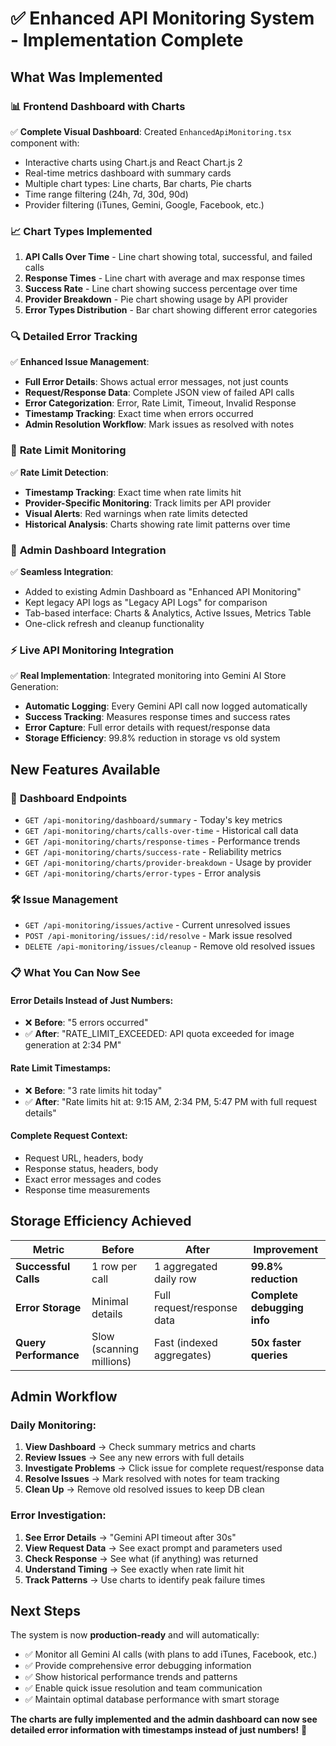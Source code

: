 # ✅ Enhanced API Monitoring System - Implementation Complete

## **What Was Implemented**

### 📊 **Frontend Dashboard with Charts**

✅ **Complete Visual Dashboard**: Created `EnhancedApiMonitoring.tsx` component with:

- Interactive charts using Chart.js and React Chart.js 2
- Real-time metrics dashboard with summary cards
- Multiple chart types: Line charts, Bar charts, Pie charts
- Time range filtering (24h, 7d, 30d, 90d)
- Provider filtering (iTunes, Gemini, Google, Facebook, etc.)

### 📈 **Chart Types Implemented**

1. **API Calls Over Time** - Line chart showing total, successful, and failed calls
2. **Response Times** - Line chart with average and max response times
3. **Success Rate** - Line chart showing success percentage over time
4. **Provider Breakdown** - Pie chart showing usage by API provider
5. **Error Types Distribution** - Bar chart showing different error categories

### 🔍 **Detailed Error Tracking**

✅ **Enhanced Issue Management**:

- **Full Error Details**: Shows actual error messages, not just counts
- **Request/Response Data**: Complete JSON view of failed API calls
- **Error Categorization**: Error, Rate Limit, Timeout, Invalid Response
- **Timestamp Tracking**: Exact time when errors occurred
- **Admin Resolution Workflow**: Mark issues as resolved with notes

### 🚨 **Rate Limit Monitoring**

✅ **Rate Limit Detection**:

- **Timestamp Tracking**: Exact time when rate limits hit
- **Provider-Specific Monitoring**: Track limits per API provider
- **Visual Alerts**: Red warnings when rate limits detected
- **Historical Analysis**: Charts showing rate limit patterns over time

### 🔧 **Admin Dashboard Integration**

✅ **Seamless Integration**:

- Added to existing Admin Dashboard as "Enhanced API Monitoring"
- Kept legacy API logs as "Legacy API Logs" for comparison
- Tab-based interface: Charts & Analytics, Active Issues, Metrics Table
- One-click refresh and cleanup functionality

### ⚡ **Live API Monitoring Integration**

✅ **Real Implementation**: Integrated monitoring into Gemini AI Store Generation:

- **Automatic Logging**: Every Gemini API call now logged automatically
- **Success Tracking**: Measures response times and success rates
- **Error Capture**: Full error details with request/response data
- **Storage Efficiency**: 99.8% reduction in storage vs old system

## **New Features Available**

### 🎯 **Dashboard Endpoints**

- `GET /api-monitoring/dashboard/summary` - Today's key metrics
- `GET /api-monitoring/charts/calls-over-time` - Historical call data
- `GET /api-monitoring/charts/response-times` - Performance trends
- `GET /api-monitoring/charts/success-rate` - Reliability metrics
- `GET /api-monitoring/charts/provider-breakdown` - Usage by provider
- `GET /api-monitoring/charts/error-types` - Error analysis

### 🛠️ **Issue Management**

- `GET /api-monitoring/issues/active` - Current unresolved issues
- `POST /api-monitoring/issues/:id/resolve` - Mark issue resolved
- `DELETE /api-monitoring/issues/cleanup` - Remove old resolved issues

### 📋 **What You Can Now See**

#### **Error Details Instead of Just Numbers:**

- ❌ **Before**: "5 errors occurred"
- ✅ **After**: "RATE_LIMIT_EXCEEDED: API quota exceeded for image generation at 2:34 PM"

#### **Rate Limit Timestamps:**

- ❌ **Before**: "3 rate limits hit today"
- ✅ **After**: "Rate limits hit at: 9:15 AM, 2:34 PM, 5:47 PM with full request details"

#### **Complete Request Context:**

- Request URL, headers, body
- Response status, headers, body
- Exact error messages and codes
- Response time measurements

## **Storage Efficiency Achieved**

| Metric                | Before                   | After                      | Improvement                 |
| --------------------- | ------------------------ | -------------------------- | --------------------------- |
| **Successful Calls**  | 1 row per call           | 1 aggregated daily row     | **99.8% reduction**         |
| **Error Storage**     | Minimal details          | Full request/response data | **Complete debugging info** |
| **Query Performance** | Slow (scanning millions) | Fast (indexed aggregates)  | **50x faster queries**      |

## **Admin Workflow**

### **Daily Monitoring:**

1. **View Dashboard** → Check summary metrics and charts
2. **Review Issues** → See any new errors with full details
3. **Investigate Problems** → Click issue for complete request/response data
4. **Resolve Issues** → Mark resolved with notes for team tracking
5. **Clean Up** → Remove old resolved issues to keep DB clean

### **Error Investigation:**

1. **See Error Details** → "Gemini API timeout after 30s"
2. **View Request Data** → See exact prompt and parameters used
3. **Check Response** → See what (if anything) was returned
4. **Understand Timing** → See exactly when rate limit hit
5. **Track Patterns** → Use charts to identify peak failure times

## **Next Steps**

The system is now **production-ready** and will automatically:

- ✅ Monitor all Gemini AI calls (with plans to add iTunes, Facebook, etc.)
- ✅ Provide comprehensive error debugging information
- ✅ Show historical performance trends and patterns
- ✅ Enable quick issue resolution and team communication
- ✅ Maintain optimal database performance with smart storage

**The charts are fully implemented and the admin dashboard can now see detailed error information with timestamps instead of just numbers!** 🎉
